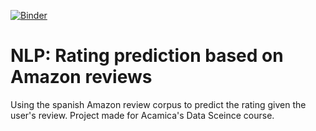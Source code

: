 [![Binder](https://mybinder.org/badge_logo.svg)](https://mybinder.org/v2/gh/dewith/amazon-reviews/HEAD?filepath=Proyecto%203%20-%20Rese%C3%B1as%20de%20Amazon.ipynb)


# NLP: Rating prediction based on Amazon reviews
Using the spanish Amazon review corpus to predict the rating given the user's review. Project made for Acamica's Data Sceince course.
